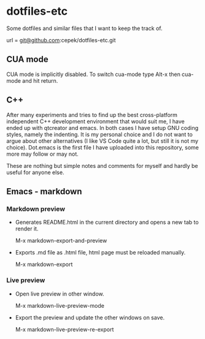 # dotfiles-etc

Some dotfiles and similar files that I want to keep the track of.

url = git@github.com:cepek/dotfiles-etc.git


## CUA mode

CUA mode is implicitly disabled. To switch cua-mode type Alt-x then
cua-mode and hit return.

## C++

After many experiments and tries to find up the best cross-platform
independent C++ development environment that would suit me, I have
ended up with qtcreator and emacs. In both cases I have setup GNU
coding styles, namely the indenting. It is my personal choice and I do
not want to argue about other alternatives (I like VS Code quite a
lot, but still it is not my choice). Dot.emacs is the first file I
have uploaded into this repository, some more may follow or may not.

These are nothing but simple notes and comments for myself and hardly
be useful for anyone else.

## Emacs - markdown

### Markdown preview

* Generates README.html in the current directory and opens a new tab
  to render it.

    M-x markdown-export-and-preview

* Exports .md file as .html file, html page must be reloaded manually.

    M-x markdown-export


### Live preview

* Open live preview in other window.

    M-x markdown-live-preview-mode

* Export the preview and update the other windows on save.

    M-x markdown-live-preview-re-export

